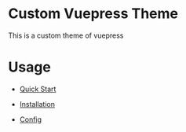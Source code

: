 # Custom Vuepress Theme

This is a custom theme of vuepress

# Usage

* [Quick Start](https://jchou24.github.io/VueJCBlog/Quick-Start.html)

* [Installation](https://jchou24.github.io/VueJCBlog/Installation.html)

* [Config](https://jchou24.github.io/VueJCBlog/Config.html)